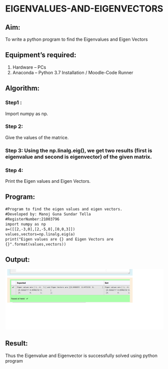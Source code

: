 # EIGENVALUES-AND-EIGENVECTORS
## Aim:
To write a python program to find the Eigenvalues and Eigen Vectors
## Equipment’s required:
1. 	Hardware – PCs
2. 	Anaconda – Python 3.7 Installation / Moodle-Code Runner
## Algorithm:
### Step1 :
Import numpy as np.
### Step 2:
Give the values of the matrice.
### Step 3: Using the np.linalg.eig(),  we get two results (first is eigenvalue and second is eigenvector) of the given matrix.
### Step 4: 
Print the Eigen values and Eigen Vectors.

## Program:
```
#Program to find the eigen values and eigen vectors.
#Developed by: Manoj Guna Sundar Tella
#RegisterNumber:21003796
import numpy as np
a=([[2,-3,0],[2,-5,0],[0,0,3]])
values,vectors=np.linalg.eig(a)
print("Eigen values are {} and Eigen Vectors are {}".format(values,vectors))
```

## Output:
![github logo](img3.png)
## Result:
Thus the Eigenvalue and Eigenvector is successfully solved using python program

